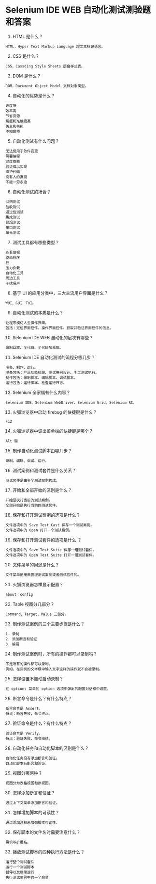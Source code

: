 # Selenium IDE WEB 自动化测试测验题和答案

1. HTML 是什么？   
```
HTML，Hyper Text Markup Language 超文本标记语言。
```
2. CSS 是什么？   
```
CSS，Cassding Style Sheets 层叠样式表。
```
3. DOM 是什么？   
```
DOM，Document Object Model 文档对象类型。
```
4. 自动化的优势是什么？   
```
速度快
效率高
节省资源
精度和准确度高
仿真和模拟
不知疲倦
```
5. 自动化测试有什么问题？   
```
无法使用于软件变更
需要编程
过度依赖
验证难以实现
维护代码
没有人的直觉
不能一劳永逸
```
6. 自动化测试的场合？   
```
回归测试
验收测试
通过性测试
集成测试
冒烟测试
接口测试
单元测试
```
7. 测试工具都有哪些类型？   
```
查看监视
驱动程序
桩
压力负载
自动化工具
周边工具
干扰噪声
```
8. 基于 UI 的应用分类中，三大主流用户界面是什么？   
```
WUI、GUI、TUI。
```
9. 自动化测试的本质是什么？   
```
让程序模仿人去操作界面。
包括：定位界面控件、操作界面控件、获取并验证界面控件的信息。
```
10. Selenium IDE WEB 自动化的层次有哪些？   
```
录制回放、全代码、全代码加框架。
```
11. Selenium IDE 自动化测试的流程分哪几步？   
```
准备、制作、运行。
准备包括：产品功能梳理、测试用例设计、手工测试执行。
制作包括：录制脚本、编辑脚本、调试脚本。
运行包括：运行脚本、检查运行日志。
```
12. Selenium 全家福有什么内容？   
```
Selenium IDE、Selenium WebDriver、Selenium Grid、Selenium RC。
```
13. 火狐浏览器中启动 firebug 的快捷键是什么？   
```
F12
```
14. 火狐浏览器中调出菜单栏的快捷键是哪个？   
```
Alt 键
```
15. 制作自动化测试脚本由哪几步？   
```
录制、编辑、调试、运行。
```
16. 测试案例和测试套件是什么关系？   
```
测试套件是由多个测试案例构成。
```
17. 开始和全部开始的区别是什么？   
```
开始是执行当前的测试案例。
全部开始是执行当前的测试套件。
```
18. 保存和打开测试案例的选项是什么？   
```
文件选项中的 Save Test Cast 保存一个测试案例。
文件选项中的 Open 打开一个测试案例。
```
19. 保存和打开测试套件的选项是什么 ？   
```
文件选项中的 Save Test Suite 保存一组测试套件。
文件选项中的 Open Test Suite 打开一组测试套件。
```
20. 文件菜单的用途是什么？   
```
文件菜单是用来管理测试案例或者测试套件的。
```
21. 火狐浏览器怎样显示配置？   
```
about：config
```
22. Table 视图分几部分？   
```
Command、Target、Value 三部分。
```
23. 制作测试案例的三个主要步骤是什么？   
```
1. 录制
2. 添加断言和验证
3. 编辑
```
24. 制作测试案例时，所有的操作都可以录制吗？   
```
不是所有的操作都可以录制。
例如，在网页的文本框中输入文字这样的操作就不会被录制。
```
25. 怎样设置不自动启动录制？   
```
在 options 菜单的 option 选项中弹出的配置对话框中设置。
```
26. 断言命令是什么？有什么特点？   
```
断言命令是 Assert。
特点：断言失败，命令终止。
```
27. 验证命令是什么？有什么特点？   
```
验证命令是 Verify。
特点：验证失败，命令继续。
```
28. 自动化任务和自动化脚本的区别是什么？   
```
自动化任务没有添加断言和验证。
自动化脚本有断言和验证。
```
29. 视图分哪两种？   
```
视图分为表格视图和原视图。
```
30. 怎样添加断言和验证？   
```
通过上下文菜单添加断言和验证。
```
31. 怎样增加脚本的可读性？   
```
通过添加注释来增强脚本可读性。
```
32. 保存脚本的文件名时需要注意什么？   
```
需填写扩展名。
```
33. 播放测试脚本的四种执行方法是什么？   
```
运行整个测试套件
运行一个测试脚本
暂停以及继续运行
执行测试案例中的一个命令
```